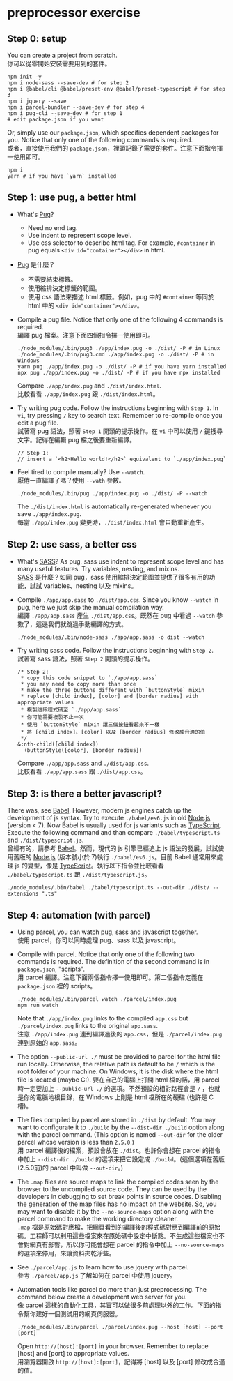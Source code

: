# preprocessor exercise

## Step 0: setup

You can create a project from scratch.  
你可以從零開始安裝需要用到的套件。

```shell
npm init -y
npm i node-sass --save-dev # for step 2
npm i @babel/cli @babel/preset-env @babel/preset-typescript # for step 3
npm i jquery --save
npm i parcel-bundler --save-dev # for step 4
npm i pug-cli --save-dev # for step 1
# edit package.json if you want
```

Or, simply use our `package.json`, which specifies dependent packages for you.  Notice that only one of the following commands is required.  
或者，直接使用我們的 `package.json`，裡頭記錄了需要的套件。注意下面指令擇一使用即可。

```shell
npm i
yarn # if you have `yarn` installed
```

## Step 1: use pug, a better html  

- What's [Pug](https://pugjs.org/language/tags.html)?
  - Need no end tag.
  - Use indent to represent scope level.
  * Use css selector to describe html tag.  For example, `#container` in pug equals `<div id="container"></div>` in html.

- [Pug](https://pugjs.org/language/tags.html) 是什麼？
  - 不需要結束標籤。
  - 使用縮排決定標籤的範圍。
  - 使用 css 語法來描述 html 標籤。例如，pug 中的 `#container` 等同於 html 中的 `<div id="container"></div>`。

- Compile a pug file.  Notice that only one of the following 4 commands is required.  
  編譯 pug 檔案。注意下面四個指令擇一使用即可。

  ```shell
  ./node_modules/.bin/pug3 ./app/index.pug -o ./dist/ -P # in Linux
  ./node_modules/.bin/pug3.cmd ./app/index.pug -o ./dist/ -P # in Windows
  yarn pug ./app/index.pug -o ./dist/ -P # if you have yarn installed
  npx pug ./app/index.pug -o ./dist/ -P # if you have npx installed
  ```

  Compare `./app/index.pug` and `./dist/index.html`.  
  比較看看 `./app/index.pug` 跟 `./dist/index.html`。

- Try writing pug code.  Follow the instructions beginning with `Step 1`.  In `vi`, try pressing `/` key to search text.  Remember to re-compile once you edit a pug file.  
  試著寫 pug 語法，照著 `Step 1` 開頭的提示操作。在 `vi` 中可以使用 `/` 鍵搜尋文字。記得在編輯 pug 檔之後要重新編譯。

  ```pug
  // Step 1:
  // insert a `<h2>Hello world!</h2>` equivalent to `./app/index.pug`
  ```

- Feel tired to compile manually?  Use `--watch`.  
  厭倦一直編譯了嗎？使用 `--wath` 參數。

  ```shell
  ./node_modules/.bin/pug ./app/index.pug -o ./dist/ -P --watch
  ```

  The `./dist/index.html` is automatically re-generated whenever you save `./app/index.pug`.  
  每當 `./app/index.pug` 變更時，`./dist/index.html` 會自動重新產生。

## Step 2: use sass, a better css  

- What's [SASS](https://sass-lang.com/guide)?  As pug, sass use indent to represent scope level and has many useful features.  Try variables, nesting, and mixins.  
  [SASS](https://sass-lang.com/guide) 是什麼？如同 pug，sass 使用縮排決定範圍並提供了很多有用的功能，試試 variables、nesting 以及 mixins。

- Compile `./app/app.sass` to `./dist/app.css`.  Since you know `--watch` in pug, here we just skip the manual compilation way.  
  編譯 `./app/app.sass` 產生 `./dist/app.css`。既然在 pug 中看過 `--watch` 參數了，這邊我們就跳過手動編譯的方式。

  ```shell
  ./node_modules/.bin/node-sass ./app/app.sass -o dist --watch
  ```

- Try writing sass code.  Follow the instructions beginning with `Step 2`.  
  試著寫 sass 語法，照著 `Step 2` 開頭的提示操作。

  ```
  /* Step 2:
   * copy this code snippet to `./app/app.sass`
   * you may need to copy more than once
   * make the three buttons different with `buttonStyle` mixin
   * replace [child index], [color] and [border radius] with appropriate values
   * 複製這段程式碼至 `./app/app.sass`
   * 你可能需要複製不止一次
   * 使用 `buttonStyle` mixin 讓三個按鈕看起來不一樣
   * 將 [child index]、[color] 以及 [border radius] 修改成合適的值
   */
  &:nth-child([child index])
    +buttonStyle([color], [border radius])
  ```

  Compare `./app/app.sass` and `./dist/app.css`.  
  比較看看 `./app/app.sass` 跟 `./dist/app.css`。

## Step 3: is there a better javascript?  

There was, see [Babel](https://babeljs.io/).  However, modern js engines catch up the development of js syntax.  Try to execute `./babel/es6.js` in old [Node.js](https://nodejs.org/en/) (version &lt; 7).  Now Babel is usually used for js variants such as [TypeScript](https://www.typescriptlang.org/).  Execute the following command and than compare `./babel/typescript.ts` and `./dist/typescript.js`.  
曾經有的，請參考 [Babel](https://babeljs.io/)。然而，現代的 js 引擎已經追上 js 語法的發展，試試使用舊版的 [Node.js](https://nodejs.org/en/) (版本號小於 7)執行 `./babel/es6.js`。目前 Babel 通常用來處理 js 的變型，像是 [TypeScript](https://www.typescriptlang.org/)。執行以下指令並比較看看 `./babel/typescript.ts` 跟 `./dist/typescript.js`。

```shell
./node_modules/.bin/babel ./babel/typescript.ts --out-dir ./dist/ --extensions ".ts"
```

## Step 4: automation (with parcel)  

- Using parcel, you can watch pug, sass and javascript together.  
  使用 parcel，你可以同時處理 pug、sass 以及 javascript。
- Compile with parcel. Notice that only one of the following two commands is required. The definition of the second command is in `package.json`, "scripts".  
  用 parcel 編譯。注意下面兩個指令擇一使用即可。第二個指令定義在 `package.json` 裡的 scripts。

  ```shell
  ./node_modules/.bin/parcel watch ./parcel/index.pug
  npm run watch
  ```

  Note that `./app/index.pug` links to the compiled `app.css` but `./parcel/index.pug` links to the original `app.sass`.  
  注意 `./app/index.pug` 連到編譯過後的 `app.css`，但是 `./parcel/index.pug` 連到原始的 `app.sass`。

- The option `--public-url ./` must be provided to parcel for the html file run locally. Otherwise, the relative path is default to be `/` which is the root folder of your machine. On Windows, it is the disk where the html file is located (maybe C:\).
  要在自己的電腦上打開 html 檔的話，用 parcel 時一定要加上 `--public-url ./` 的選項。不然預設的相對路徑會是 `/` ，也就是你的電腦地根目錄，在 Windows 上則是 html 檔所在的硬碟 (也許是 C 槽)。

- The files compiled by parcel are stored in `./dist` by default. You may want to configurate it to `./build` by the `--dist-dir ./build` option along with the parcel command. (This option is named `--out-dir` for the older parcel whose version is less than `2.5.0`.)  
  用 parcel 編譯後的檔案，預設會放在 `./dist`。也許你會想在 parcel 的指令中加上 `--dist-dir ./build` 的選項來把它設定成 `./build`。(這個選項在舊版(2.5.0前)的 parcel 中叫做 `--out-dir`。)

- The `.map` files are source maps to link the compiled codes seen by the browser to the uncompiled source code. They can be used by the developers in debugging to set break points in source codes. Disabling the generation of the map files has no impact on the website. So, you may want to disable it by the `--no-source-maps` option along with the parcel command to make the working directory cleaner.  
  `.map` 檔是原始碼對應檔，把網頁看到的編譯後的程式碼對應到編譯前的原始碼。工程師可以利用這些檔案來在原始碼中設定中斷點。不生成這些檔案也不會對網頁有影響，所以你可能會想在 parcel 的指令中加上 `--no-source-maps` 的選項來停用，來讓資料夾乾淨些。

- See `./parcel/app.js` to learn how to use jquery with parcel.  
  參考 `./parcel/app.js` 了解如何在 parcel 中使用 jquery。

- Automation tools like parcel do more than just preprocessing.  The command below create a development web server for you.  
  像 parcel 這樣的自動化工具，其實可以做很多前處理以外的工作。下面的指令幫你建好一個測試用的網頁伺服器。

  ```shell
  ./node_modules/.bin/parcel ./parcel/index.pug --host [host] --port [port]
  ```

  Open `http://[host]:[port]` in your browser.  Remember to replace [host] and [port] to appropriate values.  
  用瀏覽器開啟 `http://[host]:[port]`，記得將 [host] 以及 [port] 修改成合適的值。
